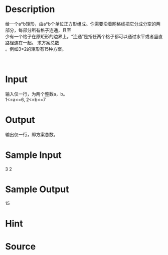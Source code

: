 
# Description

<div class="content"><div>给一个a*b矩形，由a*b个单位正方形组成。你需要沿着网格线把它分成分空的两部分，每部分所有格子连通，且至</div>
<div>少有一个格子在原矩形的边界上。“连通”是指任两个格子都可以通过水平或者竖直路径连在一起。 求方案总数</div>
<div>。例如3*2的矩形有15种方案。</div>
<p><img border="0" src="source/bzoj/1259/img/aHR0cHM6Ly9seWRzeS5jb20vSnVkZ2VPbmxpbmUvaW1hZ2VzLzEyNTkuanBn.jpg" alt=""/> </p></div>

# Input

<div class="content"><div>输入仅一行，为两个整数a，b。</div>
<div>1&lt;=a&lt;=6, 2&lt;=b&lt;=7</div></div>

# Output

<div class="content"><p>输出仅一行，即方案总数。</p></div>

# Sample Input

<div class="content"><span class="sampledata">3 2<br/>
</span></div>

# Sample Output

<div class="content"><span class="sampledata">15</span></div>

# Hint

<div class="content"><p></p></div>

# Source

<div class="content"><p><a href="problemset.php?search="></a></p></div>

